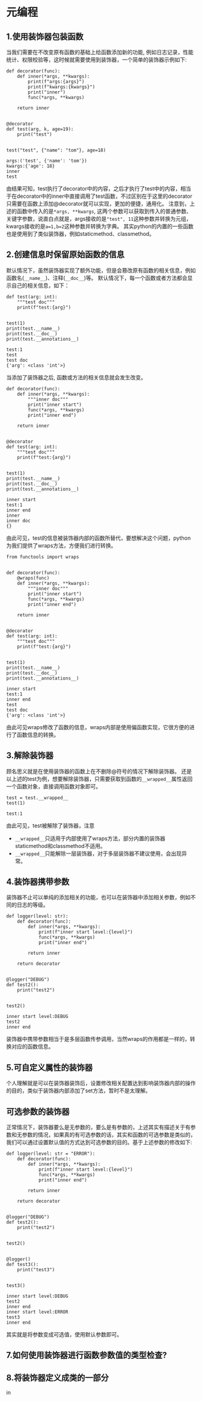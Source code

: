 # 元编程

## 1.使用装饰器包装函数
当我们需要在不改变原有函数的基础上给函数添加新的功能, 例如日志记录，性能统计、权限校验等，这时候就需要使用到装饰器，一个简单的装饰器示例如下:
```
def decorator(func):
    def inner(*args, **kwargs):
        print(f"args:{args}")
        print(f"kwargs:{kwargs}")
        print("inner")
        func(*args, **kwargs)

    return inner


@decorator
def test(arg, k, age=19):
    print("test")


test("test", {"name": "tom"}, age=18)
```
```
args:('test', {'name': 'tom'})
kwargs:{'age': 18}
inner
test
```
由结果可知，test执行了decorator中的内容，之后才执行了test中的内容，相当于在decorator中的inner中直接调用了test函数，不过区别在于这里的decorator只需要在函数上添加@decorator就可以实现，更加的便捷，通用化。
注意到，上述的函数中传入的是`*args, **kwargs`, 这两个参数可以获取到传入的普通参数、关键字参数，说直白点就是，args接收的是`"test", 11`这种参数并转换为元组， kwargs接收的是`a=1,b=2`这种参数并转换为字典。
其实python的内置的一些函数也是使用到了类似装饰器，例如staticmethod、classmethod。
## 2.创建信息时保留原始函数的信息
默认情况下，虽然装饰器实现了额外功能，但是会篡改原有函数的相关信息，例如函数名(`__name__`)、注释(`__doc__`)等。
默认情况下，每一个函数或者方法都会显示自己的相关信息，如下：
```
def test(arg: int):
    """test doc"""
    print(f"test:{arg}")


test(1)
print(test.__name__)
print(test.__doc__)
print(test.__annotations__)
```
```
test:1
test
test doc
{'arg': <class 'int'>}
```
当添加了装饰器之后, 函数或方法的相关信息就会发生改变。
```
def decorator(func):
    def inner(*args, **kwargs):
        """inner doc"""
        print("inner start")
        func(*args, **kwargs)
        print("inner end")

    return inner


@decorator
def test(arg: int):
    """test doc"""
    print(f"test:{arg}")


test(1)
print(test.__name__)
print(test.__doc__)
print(test.__annotations__)
```
```
inner start
test:1   
inner end
inner    
inner doc
{}
```
由此可见，test的信息被装饰器内部的函数所替代，要想解决这个问题，python为我们提供了wraps方法，方便我们进行转换。
```
from functools import wraps


def decorator(func):
    @wraps(func)
    def inner(*args, **kwargs):
        """inner doc"""
        print("inner start")
        func(*args, **kwargs)
        print("inner end")

    return inner


@decorator
def test(arg: int):
    """test doc"""
    print(f"test:{arg}")


test(1)
print(test.__name__)
print(test.__doc__)
print(test.__annotations__)

```
```
inner start
test:1
inner end
test
test doc
{'arg': <class 'int'>}
```
由此可见wraps修改了函数的信息，wraps内部是使用偏函数实现，它很方便的进行了函数信息的转换。
## 3.解除装饰器
顾名思义就是在使用装饰器的函数上在不删除@符号的情况下解除装饰器。
还是以上述的test为例，想要解除装饰器，只需要获取到函数的`__wrapped__`属性返回一个函数对象，直接调用函数对象即可。
```
test = test.__wrapped__
test(1)
```
```
test:1
```
由此可见，test被解除了装饰器，注意
- `__wrapped__`只适用于内部使用了wraps方法，部分内置的装饰器staticmethod和classmethod不适用。
- `__wrapped__`只能解除一层装饰器，对于多层装饰器不建议使用，会出现异常。
## 4.装饰器携带参数
装饰器不止可以单纯的添加相关的功能，也可以在装饰器中添加相关参数，例如不同的日志的等级。
```
def logger(level: str):
    def decorator(func):
        def inner(*args, **kwargs):
            print(f"inner start level:{level}")
            func(*args, **kwargs)
            print("inner end")

        return inner

    return decorator


@logger("DEBUG")
def test2():
    print("test2")


test2()
```
```
inner start level:DEBUG
test2
inner end
```
装饰器中携带参数相当于是多层函数传参调用，当然wraps的作用都是一样的，转换对应的函数信息。
## 5.可自定义属性的装饰器
个人理解就是可以在装饰器装饰后，设置修改相关配置达到影响装饰器内部的操作的目的，类似于装饰器内部添加了set方法，暂时不是太理解。
## 可选参数的装饰器
正常情况下，装饰器要么是无参数的，要么是有参数的，上述其实有描述关于有参数和无参数的情况，如果真的有可选参数的话，其实和函数的可选参数是类似的，我们可以通过设置默认值的方式达到可选参数的目的。基于上述参数的修改如下:
```
def logger(level: str = "ERROR"):
    def decorator(func):
        def inner(*args, **kwargs):
            print(f"inner start level:{level}")
            func(*args, **kwargs)
            print("inner end")

        return inner

    return decorator


@logger("DEBUG")
def test2():
    print("test2")


test2()


@logger()
def test3():
    print("test3")


test3()
```
```
inner start level:DEBUG
test2
inner end
inner start level:ERROR
test3
inner end
```
其实就是将参数变成可选值，使用默认参数即可。
## 7.如何使用装饰器进行函数参数值的类型检查?
## 8.将装饰器定义成类的一部分
in
